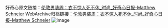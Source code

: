 好奇心原文链接：[伦敦男装周：衣不惊人死不休_时尚_好奇心日报-Matthew Schneier](https://www.qdaily.com/articles/5250.html)
WebArchive归档链接：[伦敦男装周：衣不惊人死不休_时尚_好奇心日报-Matthew Schneier](http://web.archive.org/web/20190623164303/https://www.qdaily.com/articles/5250.html)
![image](http://ww3.sinaimg.cn/large/007d5XDply1g3wgspvoqbj30u06iux6p)